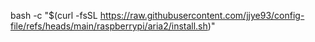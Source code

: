 bash -c "$(curl -fsSL https://raw.githubusercontent.com/jjye93/config-file/refs/heads/main/raspberrypi/aria2/install.sh)"
